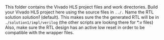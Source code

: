 This folder contains the Vivado HLS project files and work directories.
Build your Vivado HLS project here using the source files in `../.`
Name the RTL solution *solution1* (default). This makes sure the the generated RTL will be in `./solution1/impl/verilog` (the other scripts are looking there for *.v files)
Also, make sure the RTL design has an active low reset in order to be compatible with the wrapper files.
